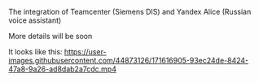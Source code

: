 The integration of Teamcenter (Siemens DIS) and Yandex Alice (Russian voice assistant) 

More details will be soon



It looks like this:
https://user-images.githubusercontent.com/44873126/171616905-93ec24de-8424-47a8-9a26-ad8dab2a7cdc.mp4

